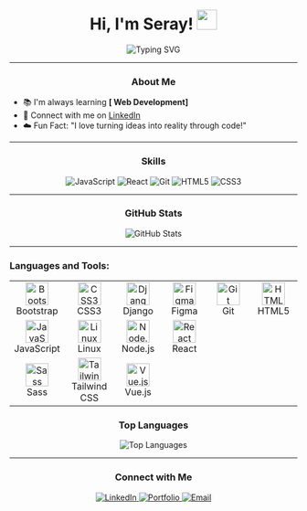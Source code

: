<h1 align="center">Hi, I'm Seray! <img src="https://media.giphy.com/media/hvRJCLFzcasrR4ia7z/giphy.gif" width="35"></h1>

<p align="center">
  <img src="https://readme-typing-svg.herokuapp.com?font=Fira+Code&weight=500&size=24&duration=4000&pause=500&color=F75C7E&center=true&vCenter=true&width=435&lines=Passionate+about+Coding!;Always+Learning+New+Things;Building+Awesome+Projects" alt="Typing SVG">
</p>

---

<h3 align="center">About Me</h3>

- 📚 I'm always learning **[ Web Development]**
- 🔗 Connect with me on [LinkedIn](https://www.linkedin.com/in/seray-ozpirildak/)
- ☁️ Fun Fact: "I love turning ideas into reality through code!"

---

<h3 align="center">Skills</h3>

<p align="center">
<!--   <img src="https://img.shields.io/badge/Python-3670A0?style=for-the-badge&logo=python&logoColor=ffdd54" alt="Python"> -->
  <img src="https://img.shields.io/badge/JavaScript-F7DF1E?style=for-the-badge&logo=javascript&logoColor=black" alt="JavaScript">
  <img src="https://img.shields.io/badge/React-20232A?style=for-the-badge&logo=react&logoColor=61DAFB" alt="React">
  <img src="https://img.shields.io/badge/Git-F05032?style=for-the-badge&logo=git&logoColor=white" alt="Git">
  <img src="https://img.shields.io/badge/HTML5-E34F26?style=for-the-badge&logo=html5&logoColor=white" alt="HTML5">
  <img src="https://img.shields.io/badge/CSS3-1572B6?style=for-the-badge&logo=css3&logoColor=white" alt="CSS3">
</p>

---

<h3 align="center">GitHub Stats</h3>

<p align="center">
  <img src="https://github-readme-stats.vercel.app/api?username=SerayKrpnl&show_icons=true&theme=radical" alt="GitHub Stats">
</p>

---
### Languages and Tools:


<div align="center">
  <table>
    <tr>
      <td align="center" width="80">
        <a href="https://getbootstrap.com" target="_blank">
          <img src="https://cdn.jsdelivr.net/gh/devicons/devicon/icons/bootstrap/bootstrap-plain.svg" alt="Bootstrap" width="40" height="40" />
        </a>
        <br>Bootstrap
      </td>
      <td align="center" width="80">
        <a href="https://developer.mozilla.org/en-US/docs/Web/CSS" target="_blank">
          <img src="https://cdn.jsdelivr.net/gh/devicons/devicon/icons/css3/css3-original.svg" alt="CSS3" width="40" height="40" />
        </a>
        <br>CSS3
      </td>
      <td align="center" width="80">
        <a href="https://www.djangoproject.com/" target="_blank">
          <img src="https://cdn.jsdelivr.net/gh/devicons/devicon/icons/django/django-plain.svg" alt="Django" width="40" height="40" />
        </a>
        <br>Django
      </td>
      <td align="center" width="80">
        <a href="https://www.figma.com/" target="_blank">
          <img src="https://cdn.jsdelivr.net/gh/devicons/devicon/icons/figma/figma-original.svg" alt="Figma" width="40" height="40" />
        </a>
        <br>Figma
      </td>
      <td align="center" width="80">
        <a href="https://git-scm.com/" target="_blank">
          <img src="https://cdn.jsdelivr.net/gh/devicons/devicon/icons/git/git-original.svg" alt="Git" width="40" height="40" />
        </a>
        <br>Git
      </td>
      <td align="center" width="80">
        <a href="https://developer.mozilla.org/en-US/docs/Web/HTML" target="_blank">
          <img src="https://cdn.jsdelivr.net/gh/devicons/devicon/icons/html5/html5-original.svg" alt="HTML5" width="40" height="40" />
        </a>
        <br>HTML5
      </td>
    </tr>
    <tr>
      <td align="center" width="80">
        <a href="https://developer.mozilla.org/en-US/docs/Web/JavaScript" target="_blank">
          <img src="https://cdn.jsdelivr.net/gh/devicons/devicon/icons/javascript/javascript-original.svg" alt="JavaScript" width="40" height="40" />
        </a>
        <br>JavaScript
      </td>
      <td align="center" width="80">
        <a href="https://www.linux.org/" target="_blank">
          <img src="https://cdn.jsdelivr.net/gh/devicons/devicon/icons/linux/linux-original.svg" alt="Linux" width="40" height="40" />
        </a>
        <br>Linux
      </td>
      <td align="center" width="80">
        <a href="https://nodejs.org/" target="_blank">
          <img src="https://cdn.jsdelivr.net/gh/devicons/devicon/icons/nodejs/nodejs-original.svg" alt="Node.js" width="40" height="40" />
        </a>
        <br>Node.js
      </td>
<!--       <td align="center" width="80">
        <a href="https://www.postgresql.org/" target="_blank">
          <img src="https://cdn.jsdelivr.net/gh/devicons/devicon/icons/postgresql/postgresql-original.svg" alt="PostgreSQL" width="40" height="40" />
        </a>
        <br>PostgreSQL
      </td> -->
<!--       <td align="center" width="80">
        <a href="https://www.python.org/" target="_blank">
          <img src="https://cdn.jsdelivr.net/gh/devicons/devicon/icons/python/python-original.svg" alt="Python" width="40" height="40" />
        </a>
        <br>Python
      </td> -->
      <td align="center" width="80">
        <a href="https://reactjs.org/" target="_blank">
          <img src="https://cdn.jsdelivr.net/gh/devicons/devicon/icons/react/react-original.svg" alt="React" width="40" height="40" />
        </a>
        <br>React
      </td>
    </tr>
    <tr>
      <td align="center" width="80">
        <a href="https://sass-lang.com/" target="_blank">
          <img src="https://cdn.jsdelivr.net/gh/devicons/devicon/icons/sass/sass-original.svg" alt="Sass" width="40" height="40" />
        </a>
        <br>Sass
      </td>
<!--       <td align="center" width="80">
        <a href="https://www.sketch.com/" target="_blank">
          <img src="https://cdn.jsdelivr.net/gh/devicons/devicon/icons/sketch/sketch-original.svg" alt="Sketch" width="40" height="40" />
        </a>
        <br>Sketch
      </td> -->
      <td align="center" width="80">
        <a href="https://tailwindcss.com/" target="_blank">
          <img src="https://cdn.jsdelivr.net/gh/devicons/devicon/icons/tailwindcss/tailwindcss-plain.svg" alt="Tailwind CSS" width="40" height="40" />
        </a>
        <br>Tailwind CSS
      </td>
      <td align="center" width="80">
        <a href="https://vuejs.org/" target="_blank">
          <img src="https://cdn.jsdelivr.net/gh/devicons/devicon/icons/vuejs/vuejs-original.svg" alt="Vue.js" width="40" height="40" />
        </a>
        <br>Vue.js
      </td>
    </tr>
  </table>
</div>



<h3 align="center">Top Languages</h3>

<p align="center">
  <img src="https://github-readme-stats.vercel.app/api/top-langs/?username=SerayKrpnl&layout=compact&theme=radical" alt="Top Languages">
</p>


---

<h3 align="center">Connect with Me</h3>

<p align="center">
  <a href="https://www.linkedin.com/in/seray-ozpirildak/">
    <img src="https://img.shields.io/badge/LinkedIn-0077B5?style=for-the-badge&logo=linkedin&logoColor=white" alt="LinkedIn">
  </a>
  <a href="#">
    <img src="https://img.shields.io/badge/Portfolio-000?style=for-the-badge&logo=firefox&logoColor=white" alt="Portfolio">
  </a>
  <a href="mailto:seray.ozpirildak@gmail.com">
    <img src="https://img.shields.io/badge/Email-D14836?style=for-the-badge&logo=gmail&logoColor=white" alt="Email">
  </a>
</p>
